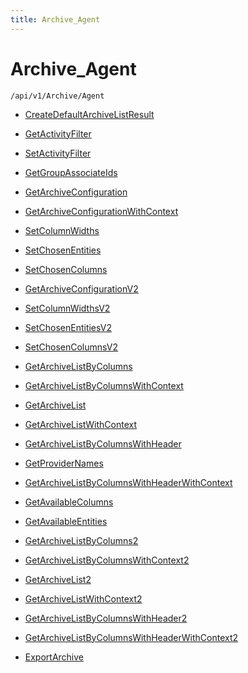 ```yaml
---
title: Archive_Agent
---
```


# Archive_Agent

```http
/api/v1/Archive/Agent
```




* [CreateDefaultArchiveListResult](v1ArchiveAgent_CreateDefaultArchiveListResult.md)

* [GetActivityFilter](v1ArchiveAgent_GetActivityFilter.md)

* [SetActivityFilter](v1ArchiveAgent_SetActivityFilter.md)

* [GetGroupAssociateIds](v1ArchiveAgent_GetGroupAssociateIds.md)

* [GetArchiveConfiguration](v1ArchiveAgent_GetArchiveConfiguration.md)

* [GetArchiveConfigurationWithContext](v1ArchiveAgent_GetArchiveConfigurationWithContext.md)

* [SetColumnWidths](v1ArchiveAgent_SetColumnWidths.md)

* [SetChosenEntities](v1ArchiveAgent_SetChosenEntities.md)

* [SetChosenColumns](v1ArchiveAgent_SetChosenColumns.md)

* [GetArchiveConfigurationV2](v1ArchiveAgent_GetArchiveConfigurationV2.md)

* [SetColumnWidthsV2](v1ArchiveAgent_SetColumnWidthsV2.md)

* [SetChosenEntitiesV2](v1ArchiveAgent_SetChosenEntitiesV2.md)

* [SetChosenColumnsV2](v1ArchiveAgent_SetChosenColumnsV2.md)

* [GetArchiveListByColumns](v1ArchiveAgent_GetArchiveListByColumns.md)

* [GetArchiveListByColumnsWithContext](v1ArchiveAgent_GetArchiveListByColumnsWithContext.md)

* [GetArchiveList](v1ArchiveAgent_GetArchiveList.md)

* [GetArchiveListWithContext](v1ArchiveAgent_GetArchiveListWithContext.md)

* [GetArchiveListByColumnsWithHeader](v1ArchiveAgent_GetArchiveListByColumnsWithHeader.md)

* [GetProviderNames](v1ArchiveAgent_GetProviderNames.md)

* [GetArchiveListByColumnsWithHeaderWithContext](v1ArchiveAgent_GetArchiveListByColumnsWithHeaderWithContext.md)

* [GetAvailableColumns](v1ArchiveAgent_GetAvailableColumns.md)

* [GetAvailableEntities](v1ArchiveAgent_GetAvailableEntities.md)

* [GetArchiveListByColumns2](v1ArchiveAgent_GetArchiveListByColumns2.md)

* [GetArchiveListByColumnsWithContext2](v1ArchiveAgent_GetArchiveListByColumnsWithContext2.md)

* [GetArchiveList2](v1ArchiveAgent_GetArchiveList2.md)

* [GetArchiveListWithContext2](v1ArchiveAgent_GetArchiveListWithContext2.md)

* [GetArchiveListByColumnsWithHeader2](v1ArchiveAgent_GetArchiveListByColumnsWithHeader2.md)

* [GetArchiveListByColumnsWithHeaderWithContext2](v1ArchiveAgent_GetArchiveListByColumnsWithHeaderWithContext2.md)

* [ExportArchive](v1ArchiveAgent_ExportArchive.md)